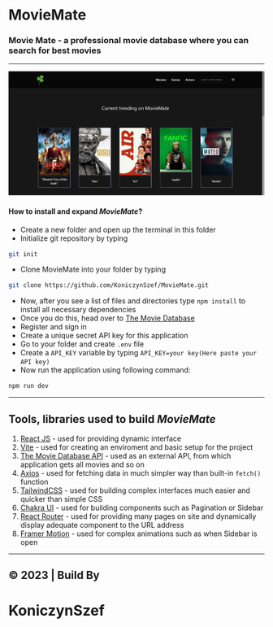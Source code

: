 # MovieMate
### Movie Mate - a professional movie database where you can search for best movies
___

![Home page](/public/home.png)

#### How to install and expand *MovieMate*?
* Create a new folder and open up the terminal in this folder
* Initialize git repository by typing
```bash
git init
```
* Clone MovieMate into your folder by typing
```bash
git clone https://github.com/KoniczynSzef/MovieMate.git
```
* Now, after you see a list of files and directories type ```npm install``` to install all necessary dependencies
* Once you do this, head over to [The Movie Database](https://www.themoviedb.org/ "The Movie Database")
* Register and sign in
* Create a unique secret API key for this application
* Go to your folder and create ```.env``` file
* Create a ```API_KEY``` variable by typing ```API_KEY=your key(Here paste your API key)```
* Now run the application using following command:
```bash
npm run dev
```
___

## Tools, libraries used to build *MovieMate*
1. [React JS](https://react.dev/ "React dev official website") - used for providing dynamic interface
2. [Vite](https://vitejs.dev/ "Vite official website") - used for creating an enviroment and basic setup for the project
3. [The Movie Database API](https://www.themoviedb.org/ "The Movie Database") - used as an external API, from which application gets all movies and so on
4. [Axios](https://axios-http.com/ "Axios official website") - used for fetching data in much simpler way than built-in ```fetch()``` function
5. [TailwindCSS](https://tailwindcss.com/ "TailwindCSS official website") - used for building complex interfaces much easier and quicker than simple CSS
6. [Chakra UI](https://chakra-ui.com/ "Chakra UI official website") - used for building components such as Pagination or Sidebar
7. [React Router](https://reactrouter.com/en/main "React Router official website") - used for providing many pages on site and dynamically display adequate component to the URL address
8. [Framer Motion](https://www.framer.com/motion/ "Framer Motion official website") - used for complex animations such as when Sidebar is open

___

## © 2023 | Build By
# KoniczynSzef
